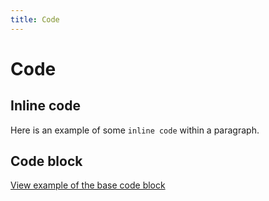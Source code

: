 ```yaml
---
title: Code
---
```


# Code

## Inline code

Here is an example of some <code>inline code</code> within a paragraph.

## Code block

<a href="https://ubuntudesign.github.io/vanilla-framework/examples/base/code/"
    class="js-example">
    View example of the base code block
</a>